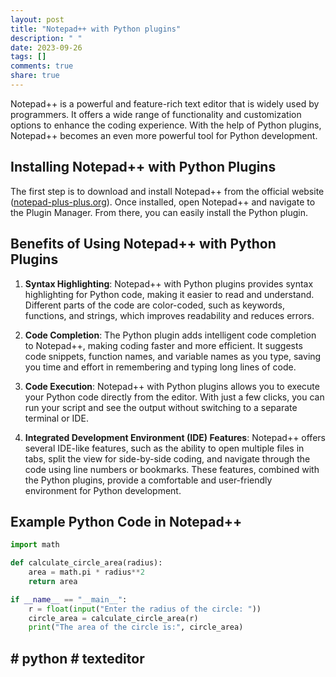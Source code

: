 ```yaml
---
layout: post
title: "Notepad++ with Python plugins"
description: " "
date: 2023-09-26
tags: []
comments: true
share: true
---
```


Notepad++ is a powerful and feature-rich text editor that is widely used by programmers. It offers a wide range of functionality and customization options to enhance the coding experience. With the help of Python plugins, Notepad++ becomes an even more powerful tool for Python development.

## Installing Notepad++ with Python Plugins

The first step is to download and install Notepad++ from the official website ([notepad-plus-plus.org](https://notepad-plus-plus.org/)). Once installed, open Notepad++ and navigate to the Plugin Manager. From there, you can easily install the Python plugin.

## Benefits of Using Notepad++ with Python Plugins

1. **Syntax Highlighting**: Notepad++ with Python plugins provides syntax highlighting for Python code, making it easier to read and understand. Different parts of the code are color-coded, such as keywords, functions, and strings, which improves readability and reduces errors.

2. **Code Completion**: The Python plugin adds intelligent code completion to Notepad++, making coding faster and more efficient. It suggests code snippets, function names, and variable names as you type, saving you time and effort in remembering and typing long lines of code.

3. **Code Execution**: Notepad++ with Python plugins allows you to execute your Python code directly from the editor. With just a few clicks, you can run your script and see the output without switching to a separate terminal or IDE.

4. **Integrated Development Environment (IDE) Features**: Notepad++ offers several IDE-like features, such as the ability to open multiple files in tabs, split the view for side-by-side coding, and navigate through the code using line numbers or bookmarks. These features, combined with the Python plugins, provide a comfortable and user-friendly environment for Python development.

## Example Python Code in Notepad++

```python
import math

def calculate_circle_area(radius):
    area = math.pi * radius**2
    return area

if __name__ == "__main__":
    r = float(input("Enter the radius of the circle: "))
    circle_area = calculate_circle_area(r)
    print("The area of the circle is:", circle_area)
```

## # python # texteditor